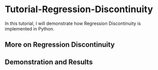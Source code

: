 # Tutorial-Regression-Discontinuity
In this tutorial, I will demonstrate how Regression Discontinuity is implemented in Python.

## More on Regression Discontinuity

## Demonstration and Results
